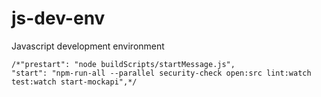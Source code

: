 # js-dev-env
Javascript development environment


    /*"prestart": "node buildScripts/startMessage.js",
    "start": "npm-run-all --parallel security-check open:src lint:watch test:watch start-mockapi",*/
